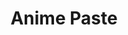 ---
layout: home
sidebar: false

title: Anime Paste
titleTemplate: Paste your favourite anime online

hero:
  name: Anime Paste
  text: Paste your favourite anime online
  tagline: 你所热爱的就是你的动画
  image:
    src: /favicon.svg
    alt: AnimePaste
  actions:
    - theme: brand
      text: 开始
      link: /deploy/
    - theme: alt
      text: 试一试
      link: https://anime.xlorpaste.cn
    - theme: alt
      text: GitHub
      link: https://github.com/XLorPaste/AnimePaste

features:
  - title: 自动化
    details: 自动抓取 / 下载 / 上传动画资源
  - title: 无服务器架构
    details: 你无需购买服务器来部署
  - title: 集成媒体库
    details: 本地资源可被 Jellyfin, Plex 等软件自动识别
---